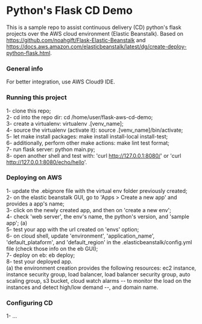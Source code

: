 # Python's Flask CD Demo  
This is a sample repo to assist continuous delivery (CD) python's flask projects over the AWS cloud environment (Elastic Beanstalk). Based on https://github.com/noahgift/Flask-Elastic-Beanstalk and https://docs.aws.amazon.com/elasticbeanstalk/latest/dg/create-deploy-python-flask.html.  

### General info ###
For better integration, use AWS Cloud9 IDE. 

### Running this project  ###
1- clone this repo;  
2- cd into the repo dir: cd /home/user/flask-aws-cd-demo;  
3- create a virtualenv: virtualenv .[venv_name];  
4- source the virtualenv (activate it): source .[venv_name]/bin/activate;  
5- let make install packages: make install install-local install-test;  
6- additionally, perform other make actions: make lint test format;  
7- run flask server: python main.py;  
8- open another shell and test with: 'curl http://127.0.0.1:8080/' or 'curl http://127.0.0.1:8080/echo/hello'.  

### Deploying on AWS  ###
1- update the .ebignore file with the virtual env folder previously created;  
2- on the elastic beanstalk GUI, go to 'Apps > Create a new app' and provides a app's name;  
3- click on the newly created app, and then on 'create a new env';  
4- check 'web server', the env's name, the python's version, and 'sample app'; (a)  
5- test your app with the url created on 'envs' option;  
6- on cloud shell, update 'environment', 'application_name', 'default_plataform', and 'default_region' in the .elasticbeanstalk/config.yml file (check those info on the eb GUI);  
7- deploy on eb: eb deploy;  
8- test your deployed app.  
(a) the environment creation provides the following resources: ec2 instance, instance security group, load balancer, load balancer security group, auto scaling group, s3 bucket, cloud watch alarms -- to monitor the load on the instances and detect high/low demand --, and domain name.  

 


### Configuring CD  ###
1- ...
